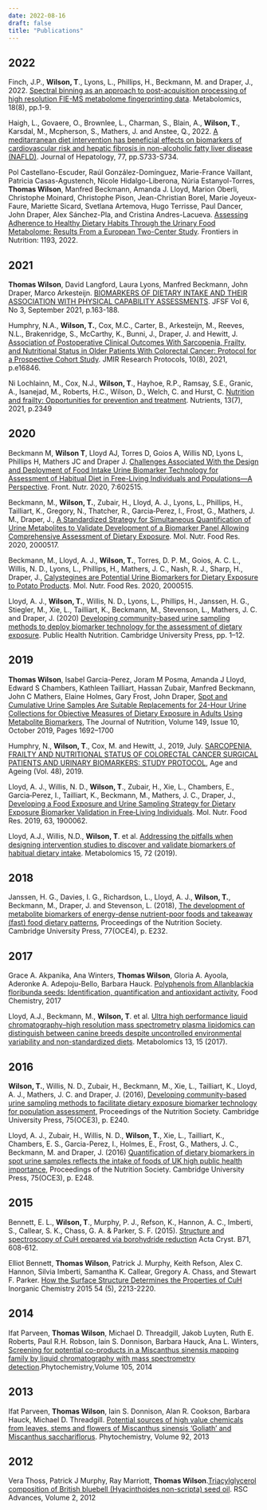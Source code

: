 ```yaml
---
date: 2022-08-16
draft: false
title: "Publications"
---
```


<link rel="stylesheet" href="https://cdn.jsdelivr.net/gh/jpswalsh/academicons@1/css/academicons.min.css">


<h2 id="2022">
  <a href="2022"></a>
  2022
</h2>


Finch, J.P., **Wilson, T**., Lyons, L., Phillips, H., Beckmann, M. and Draper, J., 2022. [Spectral binning as an approach to post-acquisition processing of high resolution FIE-MS metabolome fingerprinting data](https://doi.org/10.1007/s11306-022-01923-6). Metabolomics, 18(8), pp.1-9. <span class="ai ai-open-access ai-1x"></span>

Haigh, L., Govaere, O., Brownlee, L., Charman, S., Blain, A., **Wilson, T**., Karsdal, M., Mcpherson, S., Mathers, J. and Anstee, Q., 2022. [A meditarranean diet intervention has beneficial effects on biomarkers of cardiovascular risk and hepatic fibrosis in non-alcoholic fatty liver disease (NAFLD)](https://doi.org/10.1016/S0168-8278(22)01788-3). Journal of Hepatology, 77, pp.S733-S734.


Pol Castellano-Escuder, Raúl González-Domínguez, Marie-France Vaillant, Patricia Casas-Agustench, Nicole Hidalgo-Liberona, Núria Estanyol-Torres, **Thomas Wilson**, Manfred Beckmann, Amanda J. Lloyd, Marion Oberli, Christophe Moinard, Christophe Pison, Jean-Christian Borel, Marie Joyeux-Faure, Mariette Sicard, Svetlana Artemova, Hugo Terrisse, Paul Dancer, John Draper, Alex Sánchez-Pla, and Cristina Andres-Lacueva. [Assessing Adherence to Healthy Dietary Habits Through the Urinary Food Metabolome: Results From a European Two-Center Study](https://doi.org/10.3389/fnut.2022.880770). Frontiers in Nutrition: 1193, 2022. <span class="ai ai-open-access ai-1x"></span>


<h2 id="2021">
  <a href="2021"></a>
  2021
</h2>

**Thomas Wilson**, David Langford, Laura Lyons, Manfred Beckmann, John Draper, Marco Arkesteijn. [BIOMARKERS OF DIETARY INTAKE AND THEIR  ASSOCIATION WITH PHYSICAL CAPABILITY ASSESSMENTS](https://doi.org/10.22540/JFSF-06-163). JFSF Vol 6, No 3, September 2021, p.163-188. <span class="ai ai-open-access ai-1x"></span>

Humphry, N.A., **Wilson, T.**, Cox, M.C., Carter, B., Arkesteijn, M., Reeves, N.L., Brakenridge, S., McCarthy, K., Bunni, J., Draper, J. and Hewitt, J. [Association of Postoperative Clinical Outcomes With Sarcopenia, Frailty, and Nutritional Status in Older Patients With Colorectal Cancer: Protocol for a Prospective Cohort Study](https://doi.org/10.2196/16846). JMIR Research Protocols, 10(8), 2021, p.e16846. <span class="ai ai-open-access ai-1x"></span>

Ni Lochlainn, M., Cox, N.J., **Wilson, T**., Hayhoe, R.P., Ramsay, S.E., Granic, A., Isanejad, M., Roberts, H.C., Wilson, D., Welch, C. and Hurst, C. [Nutrition and frailty: Opportunities for prevention and treatment](https://doi.org/10.3390/nu13072349). Nutrients, 13(7), 2021, p.2349 <span class="ai ai-open-access ai-1x"></span>

<h2 id="2020">
  <a href="2020"></a>
  2020
</h2>

Beckmann M, **Wilson T**, Lloyd AJ, Torres D, Goios A, Willis ND, Lyons L, Phillips H, Mathers JC and Draper J. [Challenges Associated With the Design and Deployment of Food Intake Urine Biomarker Technology for Assessment of Habitual Diet in Free-Living Individuals and Populations—A Perspective](https://doi.org/10.3389/fnut.2020.602515). Front. Nutr. 2020, 7:602515. <span class="ai ai-open-access ai-1x"></span>

Beckmann, M., **Wilson, T.**, Zubair, H., Lloyd, A. J., Lyons, L., Phillips, H., Tailliart, K., Gregory, N., Thatcher, R., Garcia‐Perez, I., Frost, G., Mathers, J. M., Draper, J., [A Standardized Strategy for Simultaneous Quantification of Urine Metabolites to Validate Development of a Biomarker Panel Allowing Comprehensive Assessment of Dietary Exposure](https://doi.org/10.1002/mnfr.202000517). Mol. Nutr. Food Res. 2020, 2000517. <span class="ai ai-open-access ai-1x"></span>

 Beckmann, M., Lloyd, A. J., **Wilson, T.**, Torres, D. P. M., Goios, A. C. L., Willis, N. D., Lyons, L., Phillips, H., Mathers, J. C., Nash, R. J., Sharp, H., Draper, J., [Calystegines are Potential Urine Biomarkers for Dietary Exposure to Potato Products](https://doi.org/10.1002/mnfr.202000515). Mol. Nutr. Food Res. 2020, 2000515. <span class="ai ai-open-access ai-1x">


Lloyd, A. J., **Wilson, T.**, Willis, N. D., Lyons, L., Phillips, H., Janssen, H. G., Stiegler, M., Xie, L., Tailliart, K., Beckmann, M., Stevenson, L., Mathers, J. C. and Draper, J. (2020) [Developing community-based urine sampling methods to deploy biomarker technology for the assessment of dietary exposure](https://doi.org/10.1017/S136898002000097X). Public Health Nutrition. Cambridge University Press, pp. 1–12. <span class="ai ai-open-access ai-1x">

<h2 id="2019">
  <a href="2019"></a>
  2019
</h2>


**Thomas Wilson**, Isabel Garcia-Perez, Joram M Posma, Amanda J Lloyd, Edward S Chambers, Kathleen Tailliart, Hassan Zubair, Manfred Beckmann, John C Mathers, Elaine Holmes, Gary Frost, John Draper, [Spot and Cumulative Urine Samples Are Suitable Replacements for 24-Hour Urine Collections for Objective Measures of Dietary Exposure in Adults Using Metabolite Biomarkers](https://doi.org/10.1093/jn/nxz138), The Journal of Nutrition, Volume 149, Issue 10, October 2019, Pages 1692–1700 


Humphry, N., **Wilson, T**., Cox, M. and Hewitt, J., 2019, July. [SARCOPENIA, FRAILTY AND NUTRITIONAL STATUS OF COLORECTAL CANCER SURGICAL PATIENTS AND URINARY BIOMARKERS: STUDY PROTOCOL](https://doi.org/10.1093/ageing/afz063.05), Age and Ageing (Vol. 48), 2019. <span class="ai ai-open-access ai-1x">


Lloyd, A. J., Willis, N. D., **Wilson, T**., Zubair, H., Xie, L., Chambers, E., Garcia‐Perez, I., Tailliart, K., Beckmann, M., Mathers, J. C., Draper, J., [Developing a Food Exposure and Urine Sampling Strategy for Dietary Exposure Biomarker Validation in Free‐Living Individuals](https://doi.org/10.1002/mnfr.201900062). Mol. Nutr. Food Res. 2019, 63, 1900062. <span class="ai ai-open-access ai-1x">

Lloyd, A.J., Willis, N.D., **Wilson, T**. et al. [Addressing the pitfalls when designing intervention studies to discover and validate biomarkers of habitual dietary intake](https://doi.org/10.1007/s11306-019-1532-3). Metabolomics 15, 72 (2019). <span class="ai ai-open-access ai-1x">

<h2 id="2018">
  <a href="2018"></a>
  2018
</h2>

Janssen, H. G., Davies, I. G., Richardson, L., Lloyd, A. J., **Wilson, T.**, Beckmann, M., Draper, J. and Stevenson, L. (2018), [The development of metabolite biomarkers of energy-dense nutrient-poor foods and takeaway (fast) food dietary patterns](https://doi.org/10.1017/S0029665118002380), Proceedings of the Nutrition Society. Cambridge University Press, 77(OCE4), p. E232. 


<h2 id="2017">
  <a href="2017"></a>
  2017
</h2>

Grace A. Akpanika, Ana Winters, **Thomas Wilson**, Gloria A. Ayoola, Aderonke A. Adepoju-Bello, Barbara Hauck. [Polyphenols from Allanblackia floribunda seeds: Identification, quantification and antioxidant activity](https://doi.org/10.1016/j.foodchem.2016.12.002), Food Chemistry, 2017

Lloyd, A.J., Beckmann, M., **Wilson, T**. et al. [Ultra high performance liquid chromatography–high resolution mass spectrometry plasma lipidomics can distinguish between canine breeds despite uncontrolled environmental variability and non-standardized diets](https://doi.org/10.1007/s11306-016-1152-0). Metabolomics 13, 15 (2017). <span class="ai ai-open-access ai-1x">

<h2 id="2016">
  <a href="2016"></a>
  2016
</h2>

**Wilson, T.**, Willis, N. D., Zubair, H., Beckmann, M., Xie, L., Tailliart, K., Lloyd, A. J., Mathers, J. C. and Draper, J. (2016), [Developing community-based urine sampling methods to facilitate dietary exposure biomarker technology for population assessment](http://doi.org/10.1017/S002966511600255X.), Proceedings of the Nutrition Society. Cambridge University Press, 75(OCE3), p. E240. <span class="ai ai-open-access ai-1x">

Lloyd, A. J., Zubair, H., Willis, N. D., **Wilson, T.**, Xie, L., Tailliart, K., Chambers, E. S., Garcia-Perez, I., Holmes, E., Frost, G., Mathers, J. C., Beckmann, M. and Draper, J. (2016) [Quantification of dietary biomarkers in spot urine samples reflects the intake of foods of UK high public health importance]((http://doi.org10.1017/S0029665116002639)), Proceedings of the Nutrition Society. Cambridge University Press, 75(OCE3), p. E248. <span class="ai ai-open-access ai-1x">

<h2 id="2015">
  <a href="2015"></a>
  2015
</h2>

Bennett, E. L., **Wilson, T**., Murphy, P. J., Refson, K., Hannon, A. C., Imberti, S., Callear, S. K., Chass, G. A. & Parker, S. F. (2015). [Structure and spectroscopy of CuH prepared via borohydride reduction](https://doi.org/10.1107/S2052520615015176) Acta Cryst. B71, 608-612. <span class="ai ai-open-access ai-1x">

Elliot Bennett, **Thomas Wilson**, Patrick J. Murphy, Keith Refson, Alex C. Hannon, Silvia Imberti, Samantha K. Callear, Gregory A. Chass, and Stewart F. Parker. [How the Surface Structure Determines the Properties of CuH](http://doi.org/10.1021/ic5027009) Inorganic Chemistry 2015 54 (5), 2213-2220. <span class="ai ai-open-access ai-1x">

<h2 id="2014">
  <a href="2014"></a>
  2014
</h2>

Ifat Parveen, **Thomas Wilson**, Michael D. Threadgill, Jakob Luyten, Ruth E. Roberts, Paul R.H. Robson, Iain S. Donnison, Barbara Hauck, Ana L. Winters,
[Screening for potential co-products in a Miscanthus sinensis mapping family by liquid chromatography with mass spectrometry detection](https://doi.org/10.1016/j.phytochem.2014.05.003).Phytochemistry,Volume 105, 2014

<h2 id="2013">
  <a href="2013"></a>
  2013
</h2>

Ifat Parveen, **Thomas Wilson**, Iain S. Donnison, Alan R. Cookson, Barbara Hauck, Michael D. Threadgill. [Potential sources of high value chemicals from leaves, stems and flowers of Miscanthus sinensis ‘Goliath’ and Miscanthus sacchariflorus](https://doi.org/10.1016/j.phytochem.2013.04.004). Phytochemistry, Volume 92, 2013

<h2 id="2012">
  <a href="2012"></a>
  2012
</h2>

Vera Thoss, Patrick J Murphy, Ray Marriott, **Thomas Wilson**.[Triacylglycerol composition of British bluebell (Hyacinthoides non-scripta) seed oil](http://dx.doi.org/10.1039/C2RA20090B). RSC Advances, Volume 2, 2012